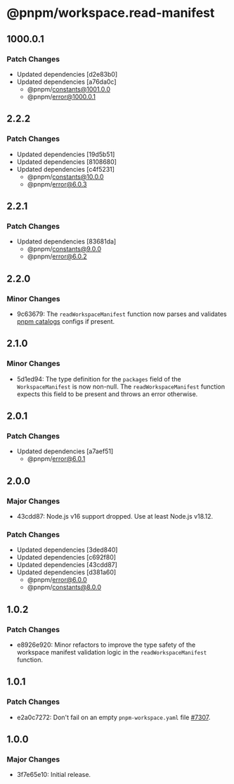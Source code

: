 # @pnpm/workspace.read-manifest

## 1000.0.1

### Patch Changes

- Updated dependencies [d2e83b0]
- Updated dependencies [a76da0c]
  - @pnpm/constants@1001.0.0
  - @pnpm/error@1000.0.1

## 2.2.2

### Patch Changes

- Updated dependencies [19d5b51]
- Updated dependencies [8108680]
- Updated dependencies [c4f5231]
  - @pnpm/constants@10.0.0
  - @pnpm/error@6.0.3

## 2.2.1

### Patch Changes

- Updated dependencies [83681da]
  - @pnpm/constants@9.0.0
  - @pnpm/error@6.0.2

## 2.2.0

### Minor Changes

- 9c63679: The `readWorkspaceManifest` function now parses and validates [pnpm catalogs](https://github.com/pnpm/rfcs/pull/1) configs if present.

## 2.1.0

### Minor Changes

- 5d1ed94: The type definition for the `packages` field of the `WorkspaceManifest` is now non-null. The `readWorkspaceManifest` function expects this field to be present and throws an error otherwise.

## 2.0.1

### Patch Changes

- Updated dependencies [a7aef51]
  - @pnpm/error@6.0.1

## 2.0.0

### Major Changes

- 43cdd87: Node.js v16 support dropped. Use at least Node.js v18.12.

### Patch Changes

- Updated dependencies [3ded840]
- Updated dependencies [c692f80]
- Updated dependencies [43cdd87]
- Updated dependencies [d381a60]
  - @pnpm/error@6.0.0
  - @pnpm/constants@8.0.0

## 1.0.2

### Patch Changes

- e8926e920: Minor refactors to improve the type safety of the workspace manifest validation logic in the `readWorkspaceManifest` function.

## 1.0.1

### Patch Changes

- e2a0c7272: Don't fail on an empty `pnpm-workspace.yaml` file [#7307](https://github.com/pnpm/pnpm/issues/7307).

## 1.0.0

### Major Changes

- 3f7e65e10: Initial release.
